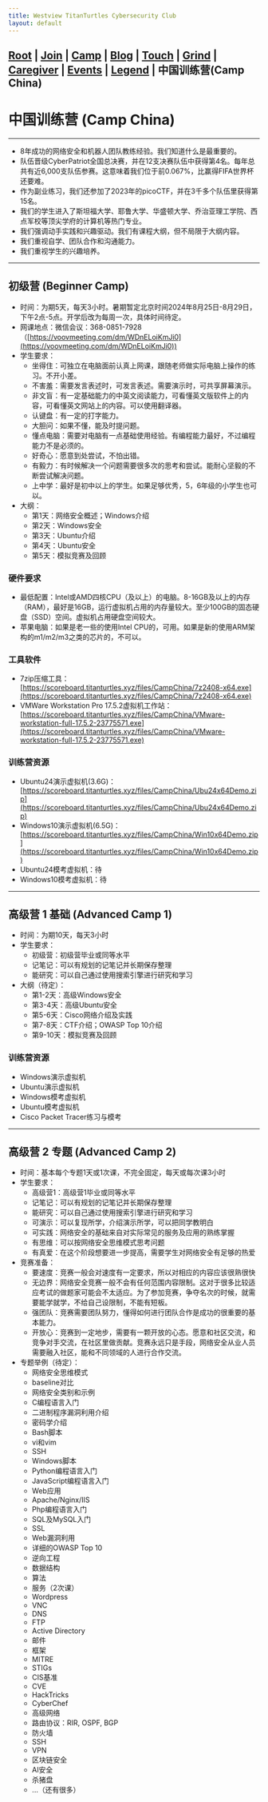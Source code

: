 ```yaml
---
title: Westview TitanTurtles Cybersecurity Club
layout: default
---
```


## [Root](./index.html) | [Join](./apply.html) | [Camp](./cybercamp.html) |  [Blog](./blog.html) | [Touch](./contacts.html) | [Grind](./resources.html) | [Caregiver](./techcg.html) | [Events](./events.html) | [Legend](./legend.html) | **中国训练营(Camp China)** 

# 中国训练营 (Camp China)

---

* 8年成功的网络安全和机器人团队教练经验。我们知道什么是最重要的。
* 队伍晋级CyberPatriot全国总决赛，并在12支决赛队伍中获得第4名。每年总共有近6,000支队伍参赛。这意味着我们位于前0.067%，比赢得FIFA世界杯还要难。
* 作为副业练习，我们还参加了2023年的picoCTF，并在3千多个队伍里获得第15名。
* 我们的学生进入了斯坦福大学、耶鲁大学、华盛顿大学、乔治亚理工学院、西点军校等顶尖学府的计算机等热门专业。
* 我们强调动手实践和兴趣驱动。我们有课程大纲，但不局限于大纲内容。
* 我们重视自学、团队合作和沟通能力。
* 我们重视学生的兴趣培养。

---

## 初级营 (Beginner Camp)

* 时间：为期5天，每天3小时。暑期暂定北京时间2024年8月25日-8月29日，下午2点-5点。开学后改为每周一次，具体时间待定。
* 网课地点：微信会议：368-0851-7928 （[https://voovmeeting.com/dm/WDnELoiKmJi0](https://voovmeeting.com/dm/WDnELoiKmJi0))
* 学生要求：
  * 坐得住：可独立在电脑面前认真上网课，跟随老师做实际电脑上操作的练习。不开小差。
  * 不害羞：需要发言表述时，可发言表述。需要演示时，可共享屏幕演示。
  * 非文盲：有一定基础能力的中英文阅读能力，可看懂英文版软件上的内容，可看懂英文网站上的内容。可以使用翻译器。
  * 认键盘：有一定的打字能力。
  * 大胆问：如果不懂，能及时提问题。
  * 懂点电脑：需要对电脑有一点基础使用经验。有编程能力最好，不过编程能力不是必须的。
  * 好奇心：愿意到处尝试，不怕出错。
  * 有毅力：有时候解决一个问题需要很多次的思考和尝试。能耐心坚毅的不断尝试解决问题。
  * 上中学：最好是初中以上的学生。如果足够优秀，5，6年级的小学生也可以。
* 大纲：
  * 第1天：网络安全概述；Windows介绍
  * 第2天：Windows安全
  * 第3天：Ubuntu介绍
  * 第4天：Ubuntu安全
  * 第5天：模拟竞赛及回顾

### 硬件要求

* 最低配置：Intel或AMD四核CPU（及以上）的电脑。8-16GB及以上的内存（RAM），最好是16GB，运行虚拟机占用的内存量较大。至少100GB的固态硬盘（SSD）空间。虚拟机占用硬盘空间较大。
* 苹果电脑：如果是老一些的使用Intel CPU的，可用。如果是新的使用ARM架构的m1/m2/m3之类的芯片的，不可以。

### 工具软件

* 7zip压缩工具：[https://scoreboard.titanturtles.xyz/files/CampChina/7z2408-x64.exe](https://scoreboard.titanturtles.xyz/files/CampChina/7z2408-x64.exe)
* VMWare Workstation Pro 17.5.2虚拟机工作站：[https://scoreboard.titanturtles.xyz/files/CampChina/VMware-workstation-full-17.5.2-23775571.exe](https://scoreboard.titanturtles.xyz/files/CampChina/VMware-workstation-full-17.5.2-23775571.exe)

### 训练营资源

* Ubuntu24演示虚拟机(3.6G)：[https://scoreboard.titanturtles.xyz/files/CampChina/Ubu24x64Demo.zip](https://scoreboard.titanturtles.xyz/files/CampChina/Ubu24x64Demo.zip)
* Windows10演示虚拟机(6.5G)：[https://scoreboard.titanturtles.xyz/files/CampChina/Win10x64Demo.zip](https://scoreboard.titanturtles.xyz/files/CampChina/Win10x64Demo.zip)
* Ubuntu24模考虚拟机：待
* Windows10模考虚拟机：待

---

## 高级营 1 基础 (Advanced Camp 1)

* 时间：为期10天，每天3小时
* 学生要求：
  * 初级营：初级营毕业或同等水平
  * 记笔记：可以有规划的记笔记并长期保存整理
  * 能研究：可以自己通过使用搜索引擎进行研究和学习
* 大纲（待定）：
  * 第1-2天：高级Windows安全
  * 第3-4天：高级Ubuntu安全
  * 第5-6天：Cisco网络介绍及实践
  * 第7-8天：CTF介绍；OWASP Top 10介绍
  * 第9-10天：模拟竞赛及回顾

### 训练营资源

* Windows演示虚拟机
* Ubuntu演示虚拟机
* Windows模考虚拟机
* Ubuntu模考虚拟机
* Cisco Packet Tracer练习与模考

---

## 高级营 2 专题 (Advanced Camp 2)

* 时间：基本每个专题1天或1次课，不完全固定，每天或每次课3小时
* 学生要求：
  * 高级营1：高级营1毕业或同等水平
  * 记笔记：可以有规划的记笔记并长期保存整理
  * 能研究：可以自己通过使用搜索引擎进行研究和学习
  * 可演示：可以复现所学，介绍演示所学，可以把同学教明白
  * 可实践：网络安全的基础来自对实际常见的服务及应用的熟练掌握
  * 有思维：可以按网络安全思维模式思考问题
  * 有真爱：在这个阶段想要进一步提高，需要学生对网络安全有足够的热爱
* 竞赛准备：
  * 要速度：竞赛一般会对速度有一定要求，所以对相应的内容应该很熟很快
  * 无边界：网络安全竞赛一般不会有任何范围内容限制。这对于很多比较适应考试的做题家可能会不太适应。为了参加竞赛，争夺名次的时候，就需要能学就学，不给自己设限制，不能有短板。
  * 强团队：竞赛需要团队努力，懂得如何进行团队合作是成功的很重要的基本能力。
  * 开放心：竞赛到一定地步，需要有一颗开放的心态。愿意和社区交流，和竞争对手交流，在社区里做贡献。竞赛永远只是手段，网络安全从业人员需要融入社区，能和不同领域的人进行合作交流。
* 专题举例（待定）：  
  * 网络安全思维模式
  * baseline对比
  * 网络安全类别和示例
  * C编程语言入门
  * 二进制程序漏洞利用介绍
  * 密码学介绍
  * Bash脚本
  * vi和vim
  * SSH
  * Windows脚本
  * Python编程语言入门
  * JavaScript编程语言入门
  * Web应用
  * Apache/Nginx/IIS
  * Php编程语言入门
  * SQL及MySQL入门
  * SSL
  * Web漏洞利用
  * 详细的OWASP Top 10
  * 逆向工程
  * 数据结构
  * 算法
  * 服务（2次课）
  * Wordpress
  * VNC
  * DNS
  * FTP
  * Active Directory
  * 邮件
  * 框架
  * MITRE
  * STIGs
  * CIS基准
  * CVE
  * HackTricks
  * CyberChef
  * 高级网络
  * 路由协议：RIR, OSPF, BGP
  * 防火墙
  * SSH
  * VPN
  * 区块链安全
  * AI安全
  * 杀猪盘
  * ...（还有很多）

